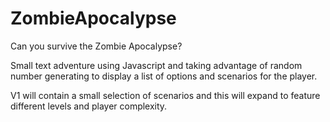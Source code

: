 # ZombieApocalypse
Can you survive the Zombie Apocalypse?

Small text adventure using Javascript and taking advantage of random number generating to display a list of options and scenarios for the player.

V1 will contain a small selection of scenarios and this will expand to feature different levels and player complexity.
